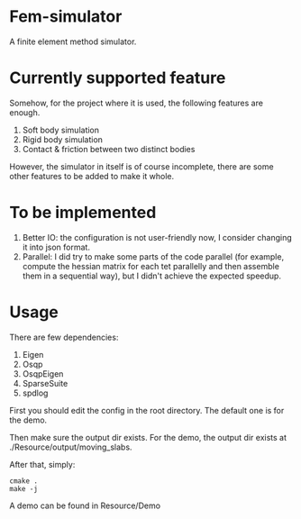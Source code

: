 # Fem-simulator

A finite element method simulator.

# Currently supported feature

Somehow, for the project where it is used, the following features are enough.

1. Soft body simulation
2. Rigid body simulation
3. Contact & friction between two distinct bodies

However, the simulator in itself is of course incomplete, there are some other features to be added to make it whole.

# To be implemented

1. Better IO: the configuration is not user-friendly now, I consider changing it into json format.
2. Parallel: I did try to make some parts of the code parallel (for example, compute the hessian matrix for each tet parallelly and then assemble them in a sequential way), but I didn't achieve the expected speedup.


# Usage

There are few dependencies:

1. Eigen
3. Osqp
4. OsqpEigen
2. SparseSuite
5. spdlog

First you should edit the config in the root directory. The default one is for the demo.

Then make sure the output dir exists. For the demo, the output dir exists at ./Resource/output/moving_slabs.

After that, simply:

```
cmake .
make -j
```

A demo can be found in Resource/Demo